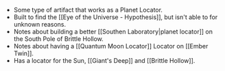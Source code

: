 - Some type of artifact that works as a Planet Locator.
- Built to find the [[Eye of the Universe - Hypothesis]], but isn't able to for unknown reasons.
- Notes about building a better [[Southen Laboratory|planet locator]] on the South Pole of Brittle Hollow.
- Notes about having a [[Quantum Moon Locator]] Locator on [[Ember Twin]].
- Has a locator for the Sun, [[Giant's Deep]] and [[Brittle Hollow]].
